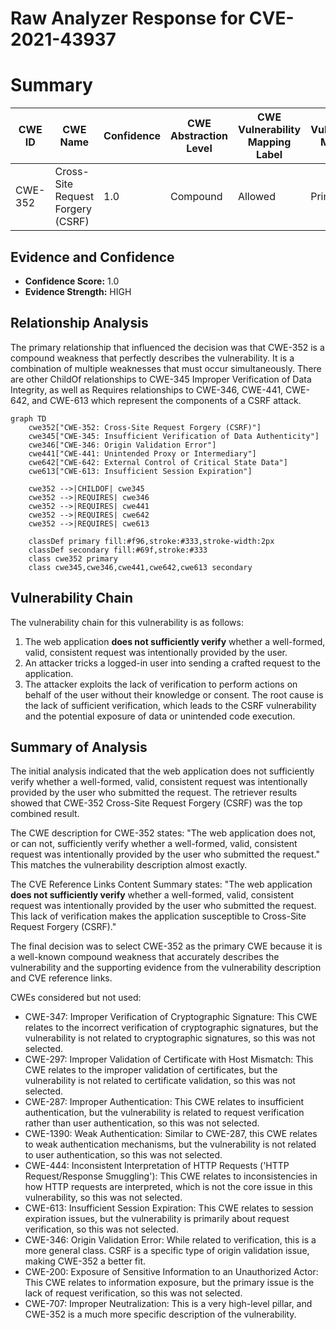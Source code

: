 # Raw Analyzer Response for CVE-2021-43937

# Summary
| CWE ID | CWE Name | Confidence | CWE Abstraction Level | CWE Vulnerability Mapping Label | CWE-Vulnerability Mapping Notes |
|---|---|---|---|---|---|
| CWE-352 | Cross-Site Request Forgery (CSRF) | 1.0 | Compound | Allowed | Primary CWE |

## Evidence and Confidence

*   **Confidence Score:** 1.0
*   **Evidence Strength:** HIGH

## Relationship Analysis
The primary relationship that influenced the decision was that CWE-352 is a compound weakness that perfectly describes the vulnerability. It is a combination of multiple weaknesses that must occur simultaneously. There are other ChildOf relationships to CWE-345 Improper Verification of Data Integrity, as well as Requires relationships to CWE-346, CWE-441, CWE-642, and CWE-613 which represent the components of a CSRF attack.

```mermaid
graph TD
    cwe352["CWE-352: Cross-Site Request Forgery (CSRF)"]
    cwe345["CWE-345: Insufficient Verification of Data Authenticity"]
    cwe346["CWE-346: Origin Validation Error"]
    cwe441["CWE-441: Unintended Proxy or Intermediary"]
    cwe642["CWE-642: External Control of Critical State Data"]
    cwe613["CWE-613: Insufficient Session Expiration"]

    cwe352 -->|CHILDOF| cwe345
    cwe352 -->|REQUIRES| cwe346
    cwe352 -->|REQUIRES| cwe441
    cwe352 -->|REQUIRES| cwe642
    cwe352 -->|REQUIRES| cwe613
    
    classDef primary fill:#f96,stroke:#333,stroke-width:2px
    classDef secondary fill:#69f,stroke:#333
    class cwe352 primary
    class cwe345,cwe346,cwe441,cwe642,cwe613 secondary
```

## Vulnerability Chain
The vulnerability chain for this vulnerability is as follows:
1.  The web application **does not sufficiently verify** whether a well-formed, valid, consistent request was intentionally provided by the user.
2.  An attacker tricks a logged-in user into sending a crafted request to the application.
3.  The attacker exploits the lack of verification to perform actions on behalf of the user without their knowledge or consent.
The root cause is the lack of sufficient verification, which leads to the CSRF vulnerability and the potential exposure of data or unintended code execution.

## Summary of Analysis
The initial analysis indicated that the web application does not sufficiently verify whether a well-formed, valid, consistent request was intentionally provided by the user who submitted the request. The retriever results showed that CWE-352 Cross-Site Request Forgery (CSRF) was the top combined result.

The CWE description for CWE-352 states: "The web application does not, or can not, sufficiently verify whether a well-formed, valid, consistent request was intentionally provided by the user who submitted the request." This matches the vulnerability description almost exactly.

The CVE Reference Links Content Summary states: "The web application **does not sufficiently verify** whether a well-formed, valid, consistent request was intentionally provided by the user who submitted the request. This lack of verification makes the application susceptible to Cross-Site Request Forgery (CSRF)."

The final decision was to select CWE-352 as the primary CWE because it is a well-known compound weakness that accurately describes the vulnerability and the supporting evidence from the vulnerability description and CVE reference links.

CWEs considered but not used:
* CWE-347: Improper Verification of Cryptographic Signature: This CWE relates to the incorrect verification of cryptographic signatures, but the vulnerability is not related to cryptographic signatures, so this was not selected.
* CWE-297: Improper Validation of Certificate with Host Mismatch: This CWE relates to the improper validation of certificates, but the vulnerability is not related to certificate validation, so this was not selected.
* CWE-287: Improper Authentication: This CWE relates to insufficient authentication, but the vulnerability is related to request verification rather than user authentication, so this was not selected.
* CWE-1390: Weak Authentication: Similar to CWE-287, this CWE relates to weak authentication mechanisms, but the vulnerability is not related to user authentication, so this was not selected.
* CWE-444: Inconsistent Interpretation of HTTP Requests ('HTTP Request/Response Smuggling'): This CWE relates to inconsistencies in how HTTP requests are interpreted, which is not the core issue in this vulnerability, so this was not selected.
* CWE-613: Insufficient Session Expiration: This CWE relates to session expiration issues, but the vulnerability is primarily about request verification, so this was not selected.
* CWE-346: Origin Validation Error: While related to verification, this is a more general class. CSRF is a specific type of origin validation issue, making CWE-352 a better fit.
* CWE-200: Exposure of Sensitive Information to an Unauthorized Actor: This CWE relates to information exposure, but the primary issue is the lack of request verification, so this was not selected.
* CWE-707: Improper Neutralization: This is a very high-level pillar, and CWE-352 is a much more specific description of the vulnerability.